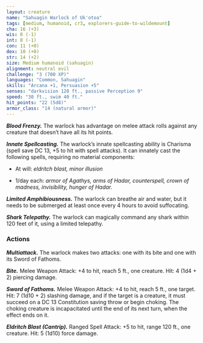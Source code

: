 ```yaml
---
layout: creature
name: "Sahuagin Warlock of Uk'otoa"
tags: [medium, humanoid, cr3, explorers-guide-to-wildemount]
cha: 16 (+3)
wis: 8 (-1)
int: 8 (-1)
con: 11 (+0)
dex: 10 (+0)
str: 14 (+2)
size: Medium humanoid (sahuagin)
alignment: neutral evil
challenge: "3 (700 XP)"
languages: "Common, Sahuagin"
skills: "Arcana +1, Persuasion +5"
senses: "darkvision 120 ft., passive Perception 9"
speed: "30 ft., swim 40 ft."
hit_points: "22 (5d8)"
armor_class: "14 (natural armor)"
---
```


***Blood Frenzy.*** The warlock has advantage on melee attack rolls against any creature that doesn’t have all its hit points.

***Innate Spellcasting.*** The warlock’s innate spellcasting ability is Charisma (spell save DC 13, +5 to hit with spell attacks). It can innately cast the following spells, requiring no material components:

* At will: <i>eldritch blast, minor illusion</i>

* 1/day each: <i>armor of Agathys, arms of Hadar, counterspell, crown of madness, invisibility, hunger of Hadar.</i>

***Limited Amphibiousness.*** The warlock can breathe air and water, but it needs to be submerged at least once every 4 hours to avoid suffocating.

***Shark Telepathy.*** The warlock can magically command any shark within 120 feet of it, using a limited telepathy.

### Actions

***Multiattack.*** The warlock makes two attacks: one with its bite and one with its Sword of Fathoms.

***Bite.*** Melee Weapon Attack: +4 to hit, reach 5 ft., one creature. Hit: 4 (1d4 + 2) piercing damage.

***Sword of Fathoms.*** Melee Weapon Attack: +4 to hit, reach 5 ft., one target. Hit: 7 (1d10 + 2) slashing damage, and if the target is a creature, it must succeed on a DC 13 Constitution saving throw or begin choking. The choking creature is incapacitated until the end of its next turn, when the effect ends on it.

***Eldritch Blast (Cantrip).*** Ranged Spell Attack: +5 to hit, range 120 ft., one creature. Hit: 5 (1d10) force damage.
